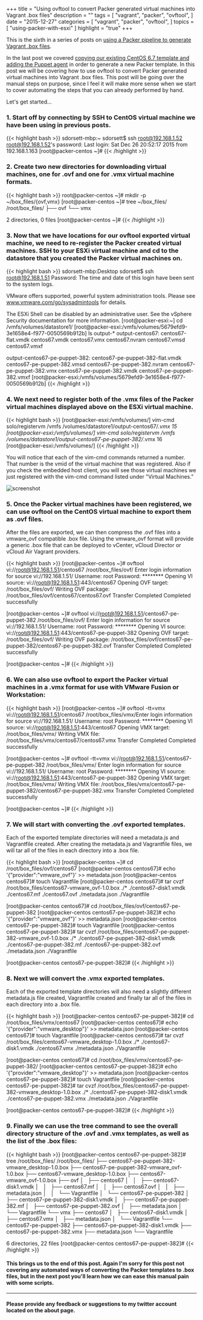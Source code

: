 +++
title = "Using ovftool to convert Packer generated virtual machines into Vagrant .box files"
description = ""
tags = [
    "vagrant",
    "packer",
    "ovftool",
]
date = "2015-12-27"
categories = [
    "vagrant",
    "packer",
    "ovftool",
]
topics = [
    "using-packer-with-esxi"
]
highlight = "true"
+++

This is the sixth in a series of posts on <a href="../2015-12-22-pipeline-for-creating-packer-box-files">using a Packer pipeline to generate Vagrant .box files</a>.

In the last post we covered <a href="../2015-12-26-copy-our-existing-template-and-add-the-puppet-agent">copying our existing CentOS 6.7 template and adding the Puppet agent</a> in order to generate a new Packer template. In this post we will be covering how to use ovftool to convert Packer generated virtual machines into Vagrant .box files. This post will be going over the manual steps on purpose, since I feel it will make more sense when we start to cover automating the steps that you can already performed by hand.

Let's get started...

### 1. Start off by connecting by SSH to CentOS virtual machine we have been using in previous posts.

{{< highlight bash >}}
sdorsett-mbp:~ sdorsett$ ssh root@192.168.1.52
root@192.168.1.52's password:
Last login: Sat Dec 26 20:52:17 2015 from 192.168.1.163
[root@packer-centos ~]#
{{< /highlight >}}

### 2. Create two new directories for downloading virtual machines, one for .ovf and one for .vmx virtual machine formats.

{{< highlight bash >}}
root@packer-centos ~]# mkdir -p ~/box_files/{ovf,vmx}
[root@packer-centos ~]# tree ~/box_files/
/root/box_files/
├── ovf
└── vmx

2 directories, 0 files
[root@packer-centos ~]#
{{< /highlight >}}

### 3. Now that we have locations for our ovftool exported virtual machine, we need to re-register the Packer created virtual machines. SSH to your ESXi virtual machine and cd to the datastore that you created the Packer virtual machines on.

{{< highlight bash >}}
sdorsett-mbp:Desktop sdorsett$ ssh root@192.168.1.51
Password:
The time and date of this login have been sent to the system logs.

VMware offers supported, powerful system administration tools.  Please
see www.vmware.com/go/sysadmintools for details.

The ESXi Shell can be disabled by an administrative user. See the
vSphere Security documentation for more information.
[root@packer-esxi:~] cd /vmfs/volumes/datastore1/
[root@packer-esxi:/vmfs/volumes/5679efd9-3e1658e4-f977-0050569b912b] ls output-*
output-centos67:
centos67-flat.vmdk  centos67.vmdk       centos67.vmx
centos67.nvram      centos67.vmsd       centos67.vmxf

output-centos67-pe-puppet-382:
centos67-pe-puppet-382-flat.vmdk  centos67-pe-puppet-382.vmsd
centos67-pe-puppet-382.nvram      centos67-pe-puppet-382.vmx
centos67-pe-puppet-382.vmdk       centos67-pe-puppet-382.vmxf
[root@packer-esxi:/vmfs/volumes/5679efd9-3e1658e4-f977-0050569b912b]
{{< /highlight >}}

### 4. We next need to register both of the .vmx files of the Packer virtual machines displayed above on the ESXi virtual machine.

{{< highlight bash >}}
[root@packer-esxi:/vmfs/volumes/] vim-cmd solo/registervm /vmfs
/volumes/datastore1/output-centos67/*.vmx
15
[root@packer-esxi:/vmfs/volumes/] vim-cmd solo/registervm /vmfs
/volumes/datastore1/output-centos67-pe-puppet-382/*.vmx
16
[root@packer-esxi:/vmfs/volumes/]
{{< /highlight >}}

You will notice that each of the vim-cmd commands returned a number. That number is the vmid of the virtual machine that was registered. Also if you check the embedded host client, you will see those virtual machines we just registered with the vim-cmd command listed under "Virtual Machines."

![screenshot](/static/01-registered-virtual-machines.png)  

### 5. Once the Packer virtual machines have been registered, we can use ovftool on the CentOS virtual machine to export them as .ovf files.

After the files are exported, we can then compress the .ovf files into a vmware\_ovf compatible .box file. Using the vmware\_ovf format will provide a generic .box file that can be deployed to vCenter, vCloud Director or vCloud Air Vagrant providers.

{{< highlight bash >}}
[root@packer-centos ~]# ovftool vi://root@192.168.1.51/centos67 /root/box_files/ovf/
Enter login information for source vi://192.168.1.51/
Username: root
Password: ********
Opening VI source: vi://root@192.168.1.51:443/centos67
Opening OVF target: /root/box_files/ovf/
Writing OVF package: /root/box_files/ovf/centos67/centos67.ovf
Transfer Completed
Completed successfully

[root@packer-centos ~]# ovftool vi://root@192.168.1.51/centos67-pe-puppet-382 /root/box_files/ovf/
Enter login information for source vi://192.168.1.51/
Username: root
Password: ********
Opening VI source: vi://root@192.168.1.51:443/centos67-pe-puppet-382
Opening OVF target: /root/box_files/ovf/
Writing OVF package: /root/box_files/ovf/centos67-pe-puppet-382/centos67-pe-puppet-382.ovf
Transfer Completed
Completed successfully

[root@packer-centos ~]#
{{< /highlight >}}

### 6. We can also use ovftool to export the Packer virtual machines in a .vmx format for use with VMware Fusion or Workstation:

{{< highlight bash >}}
[root@packer-centos ~]# ovftool -tt=vmx vi://root@192.168.1.51/centos67 /root/box_files/vmx/Enter login information for source vi://192.168.1.51/
Username: root
Password: ********
Opening VI source: vi://root@192.168.1.51:443/centos67
Opening VMX target: /root/box_files/vmx/
Writing VMX file: /root/box_files/vmx/centos67/centos67.vmx
Transfer Completed
Completed successfully

[root@packer-centos ~]# ovftool -tt=vmx vi://root@192.168.1.51/centos67-pe-puppet-382 /root/box_files/vmx/
Enter login information for source vi://192.168.1.51/
Username: root
Password: ********
Opening VI source: vi://root@192.168.1.51:443/centos67-pe-puppet-382
Opening VMX target: /root/box_files/vmx/
Writing VMX file: /root/box_files/vmx/centos67-pe-puppet-382/centos67-pe-puppet-382.vmx
Transfer Completed
Completed successfully

[root@packer-centos ~]#
{{< /highlight >}}

### 7. We will start with converting the .ovf exported templates.

Each of the exported template directories will need a metadata.js and Vagrantfile created. After creating the metadata.js and Vagrantfile files, we will tar all of the files in each directory into a .box file.

{{< highlight bash >}}
[root@packer-centos ~]# cd /root/box_files/ovf/centos67
[root@packer-centos centos67]# echo '{"provider":"vmware_ovf"}' >> metadata.json
[root@packer-centos centos67]# touch Vagrantfile
[root@packer-centos centos67]# tar cvzf /root/box_files/centos67-vmware_ovf-1.0.box ./*
./centos67-disk1.vmdk
./centos67.mf
./centos67.ovf
./metadata.json
./Vagrantfile

[root@packer-centos centos67]# cd /root/box_files/ovf/centos67-pe-puppet-382
[root@packer-centos centos67-pe-puppet-382]# echo '{"provider":"vmware_ovf"}' >> metadata.json
[root@packer-centos centos67-pe-puppet-382]# touch Vagrantfile
[root@packer-centos centos67-pe-puppet-382]# tar cvzf /root/box_files/centos67-pe-puppet-382-vmware_ovf-1.0.box ./*
./centos67-pe-puppet-382-disk1.vmdk
./centos67-pe-puppet-382.mf
./centos67-pe-puppet-382.ovf
./metadata.json
./Vagrantfile

[root@packer-centos centos67-pe-puppet-382]#
{{< /highlight >}}

### 8. Next we will convert the .vmx exported templates.

Each of the exported template directories will also need a slightly different metadata.js file created, Vagrantfile created and finally tar all of the files in each directory into a .box file.

{{< highlight bash >}}
[root@packer-centos centos67-pe-puppet-382]# cd /root/box_files/vmx/centos67
[root@packer-centos centos67]# echo '{"provider":"vmware_desktop"}' >> metadata.json
[root@packer-centos centos67]# touch Vagrantfile
[root@packer-centos centos67]# tar cvzf /root/box_files/centos67-vmware_desktop-1.0.box ./*
./centos67-disk1.vmdk
./centos67.vmx
./metadata.json
./Vagrantfile

[root@packer-centos centos67]# cd /root/box_files/vmx/centos67-pe-puppet-382/
[root@packer-centos centos67-pe-puppet-382]# echo '{"provider":"vmware_desktop"}' >> metadata.json
[root@packer-centos centos67-pe-puppet-382]# touch Vagrantfile
[root@packer-centos centos67-pe-puppet-382]# tar cvzf /root/box_files/centos67-pe-puppet-382-vmware_desktop-1.0.box ./*
./centos67-pe-puppet-382-disk1.vmdk
./centos67-pe-puppet-382.vmx
./metadata.json
./Vagrantfile

[root@packer-centos centos67-pe-puppet-382]#
{{< /highlight >}}

### 9. Finally we can use the tree command to see the overall directory structure of the .ovf and .vmx templates, as well as the list of the .box files:

{{< highlight bash >}}
[root@packer-centos centos67-pe-puppet-382]# tree /root/box_files/
/root/box_files/
├── centos67-pe-puppet-382-vmware_desktop-1.0.box
├── centos67-pe-puppet-382-vmware_ovf-1.0.box
├── centos67-vmware_desktop-1.0.box
├── centos67-vmware_ovf-1.0.box
├── ovf
│   ├── centos67
│   │   ├── centos67-disk1.vmdk
│   │   ├── centos67.mf
│   │   ├── centos67.ovf
│   │   ├── metadata.json
│   │   └── Vagrantfile
│   └── centos67-pe-puppet-382
│       ├── centos67-pe-puppet-382-disk1.vmdk
│       ├── centos67-pe-puppet-382.mf
│       ├── centos67-pe-puppet-382.ovf
│       ├── metadata.json
│       └── Vagrantfile
└── vmx
    ├── centos67
    │   ├── centos67-disk1.vmdk
    │   ├── centos67.vmx
    │   ├── metadata.json
    │   └── Vagrantfile
    └── centos67-pe-puppet-382
        ├── centos67-pe-puppet-382-disk1.vmdk
        ├── centos67-pe-puppet-382.vmx
        ├── metadata.json
        └── Vagrantfile

6 directories, 22 files
[root@packer-centos centos67-pe-puppet-382]#
{{< /highlight >}}

#### This brings us to the end of this post. Again I'm sorry for this post not covering any automated ways of converting the Packer templates to .box files, but in the next post you'll learn how we can ease this manual pain with some  scripts.

---

#### Please provide any feedback or suggestions to my twitter account located on the about page.
